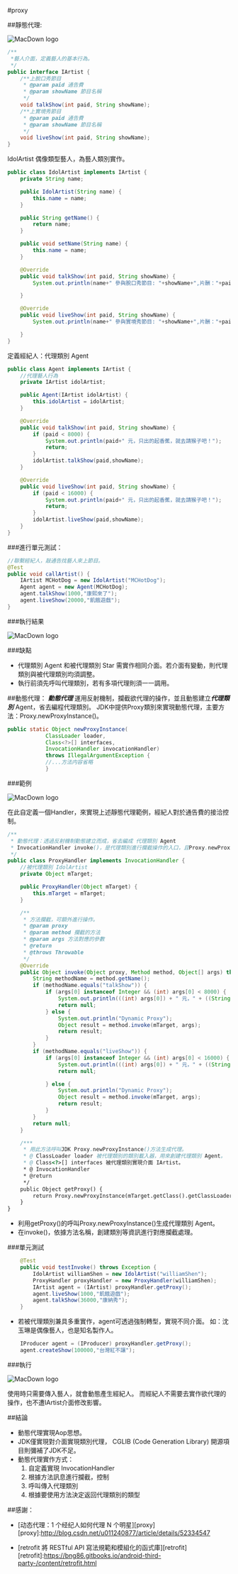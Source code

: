 
#proxy

##靜態代理:

![MacDown logo](https://gitcdn.link/repo/show1po/DesignPattern/master/src/resource/DesignPattern/proxy/proxy_agent.png)

~~~java
/**
 *藝人介面，定義藝人的基本行為。
 */
public interface IArtist {
	/**上脫口秀節目
	 * @param paid 通告費
	 * @param showName 節目名稱
	 */
    void talkShow(int paid, String showName);
    /**上實境秀節目
	 * @param paid 通告費
	 * @param showName 節目名稱
	 */
    void liveShow(int paid, String showName);
}
~~~
IdolArtist 偶像類型藝人，為藝人類別實作。

~~~java
public class IdolArtist implements IArtist {
    private String name;

    public IdolArtist(String name) {
        this.name = name;
    }

    public String getName() {
        return name;
    }

    public void setName(String name) {
        this.name = name;
    }

    @Override
    public void talkShow(int paid, String showName) {
        System.out.println(name+" 參與脫口秀節目: "+showName+",片酬："+paid);

    }

    @Override
    public void liveShow(int paid, String showName) {
        System.out.println(name+" 參與實境秀節目: "+showName+",片酬："+paid);

    }
}
~~~
定義經紀人：代理類別 Agent 

~~~java
public class Agent implements IArtist {
	//代理藝人行為
    private IArtist idolArtist;

    public Agent(IArtist idolArtist) {
        this.idolArtist = idolArtist;
    }

    @Override
    public void talkShow(int paid, String showName) {
        if (paid < 8000) {
            System.out.println(paid+" 元，只出的起香蕉，就去請猴子吧！");
            return;
        }
        idolArtist.talkShow(paid,showName);
    }

    @Override
    public void liveShow(int paid, String showName) {
        if (paid < 16000) {
            System.out.println(paid+" 元，只出的起香蕉，就去請猴子吧！");
            return;
        }
        idolArtist.liveShow(paid,showName);
    }
}
~~~
###進行單元測試：

~~~java
//聯繫經紀人，敲通告找藝人來上節目。
@Test 
public void callArtist() {
    IArtist MCHotDog = new IdolArtist("MCHotDog");
    Agent agent = new Agent(MCHotDog);
    agent.talkShow(1000,"康熙來了");
    agent.liveShow(20000,"飢餓遊戲");
}
~~~
###執行結果

![MacDown logo](https://raw.githubusercontent.com/show1po/DesignPattern/master/src/resource/DesignPattern/proxy/Artist%20console.png)

###缺點
* 代理類別 Agent 和被代理類別 Star 需實作相同介面。若介面有變動，則代理類別與被代理類別均須調整。
* 執行前須先呼叫代理類別，若有多項代理則須一一調用。


##動態代理：
***動態代理*** 運用反射機制，攔截欲代理的操作，並且動態建立***代理類別*** Agent，省去編程代理類別。
JDK中提供Proxy類別來實現動態代理，主要方法：Proxy.newProxyInstance()。

~~~java
public static Object newProxyInstance(
            ClassLoader loader, 
            Class<?>[] interfaces,
            InvocationHandler invocationHandler)
            throws IllegalArgumentException {
            //...方法内容省略
            }
~~~
###範例

![MacDown logo](https://raw.githubusercontent.com/show1po/DesignPattern/master/src/resource/DesignPattern/proxy/Dynamic.png)

在此自定義一個Handler，來實現上述靜態代理範例，經紀人對於通告費的接洽控制。

~~~java
/**
 * 動態代理：透過反射機制動態建立而成，省去編成 代理類別 Agent
 * InvocationHandler invoke()，是代理類別進行攔截操作的入口，且Proxy.newProxyInstance()#arg[2] 需要自定義一個Handler來實現。
 */
public class ProxyHandler implements InvocationHandler {
    //被代理類別 IdolArtist
    private Object mTarget;

    public ProxyHandler(Object mTarget) {
        this.mTarget = mTarget;
    }

    /**
     * 方法攔截，可額外進行操作。
     * @param proxy
     * @param method 攔截的方法
     * @param args 方法對應的參數
     * @return
     * @throws Throwable
     */
    @Override
    public Object invoke(Object proxy, Method method, Object[] args) throws Throwable {
        String methodName = method.getName();
        if (methodName.equals("talkShow")) {
            if (args[0] instanceof Integer && (int) args[0] < 8000) {
                System.out.println(((int) args[0]) + " 元，" + ((String) args[1]) + "只出的起香蕉，就去請猴子吧！");
                return null;
            } else {
                System.out.println("Dynamic Proxy");
                Object result = method.invoke(mTarget, args);
                return result;
            }
        }
        if (methodName.equals("liveShow")) {
            if (args[0] instanceof Integer && (int) args[0] < 16000) {
                System.out.println(((int) args[0]) + " 元，" + ((String) args[1]) + "只出的起香蕉，就去請猴子吧！");
                return null;

            } else {
                System.out.println("Dynamic Proxy");
                Object result = method.invoke(mTarget, args);
                return result;
            }
        }
        return null;
    }

    /***
     * 用此方法呼叫JDK Proxy.newProxyInstance()方法生成代理。
     * @ ClassLoader loader 被代理類別的類別載入器，用來創建代理類別 Agent。
     * @ Class<?>[] interfaces 被代理類別實現介面 IArtist。
     * @ InvocationHandler
     * @return
     */
    public Object getProxy() {
        return Proxy.newProxyInstance(mTarget.getClass().getClassLoader(), mTarget.getClass().getInterfaces(), this);
    }
}
~~~
* 利用getProxy()的呼叫Proxy.newProxyInstance()生成代理類別 Agent。
* 在invoke()，依據方法名稱，創建類別等資訊進行對應攔截處理。

###單元測試

~~~java
    @Test
    public void testInvoke() throws Exception {
        IdolArtist williamShen = new IdolArtist("williamShen");
        ProxyHandler proxyHandler = new ProxyHandler(williamShen);
        IArtist agent = (IArtist) proxyHandler.getProxy();
        agent.liveShow(1000,"飢餓遊戲");
        agent.talkShow(36000,"康納秀");
    }
~~~

- 若被代理類別兼具多重實作，agent可透過強制轉型，實現不同介面。
如：沈玉琳是偶像藝人，也是知名製作人。

~~~java
	IProducer agent = (IProducer) proxyHandler.getProxy();
    agent.createShow(100000,"台灣紅不讓");
~~~

###執行

![MacDown logo](https://raw.githubusercontent.com/show1po/DesignPattern/master/src/resource/DesignPattern/proxy/dynamic%20console.png)


使用時只需要傳入藝人，就會動態產生經紀人。
而經紀人不需要去實作欲代理的操作，也不遭IArtist介面修改影響。

##結論
- 動態代理實現Aop思想。
- JDK僅實現對介面實現類別代理， CGLIB (Code Generation Library) 開源項目則彌補了JDK不足。
- 動態代理實作方式：
	1. 自定義實現 InvocationHandler
	2. 根據方法訊息進行攔截，控制
	3. 呼叫傳入代理類別
	4. 根據要使用方法決定返回代理類別的類型


##感謝：
* [动态代理：1 个经纪人如何代理 N 个明星][proxy]
[proxy]:http://blog.csdn.net/u011240877/article/details/52334547

* [retrofit 將 RESTful API 寫法規範和模組化的函式庫][retrofit]
[retrofit]:https://bng86.gitbooks.io/android-third-party-/content/retrofit.html
